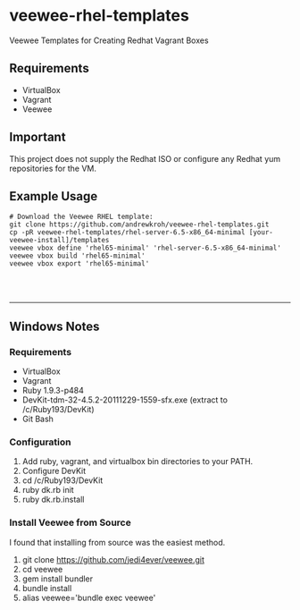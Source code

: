 veewee-rhel-templates
=====================

Veewee Templates for Creating Redhat Vagrant Boxes

Requirements
------------
* VirtualBox
* Vagrant
* Veewee

Important
---------
This project does not supply the Redhat ISO or configure any Redhat yum repositories for the VM.

Example Usage
-------------
    # Download the Veewee RHEL template:
    git clone https://github.com/andrewkroh/veewee-rhel-templates.git
    cp -pR veewee-rhel-templates/rhel-server-6.5-x86_64-minimal [your-veewee-install]/templates
    veewee vbox define 'rhel65-minimal' 'rhel-server-6.5-x86_64-minimal'
    veewee vbox build 'rhel65-minimal'
    veewee vbox export 'rhel65-minimal'
     
<br/><br/>

---------------------------------------
    
Windows Notes
-------------

### Requirements
* VirtualBox
* Vagrant
* Ruby 1.9.3-p484
* DevKit-tdm-32-4.5.2-20111229-1559-sfx.exe (extract to /c/Ruby193/DevKit)
* Git Bash

### Configuration
1. Add ruby, vagrant, and virtualbox bin directories to your PATH.
2. Configure DevKit
 1. cd /c/Ruby193/DevKit
 2. ruby dk.rb init
 3. ruby dk.rb.install
    
### Install Veewee from Source
I found that installing from source was the easiest method.

1. git clone https://github.com/jedi4ever/veewee.git
2. cd veewee
3. gem install bundler
4. bundle install
5. alias veewee='bundle exec veewee'

